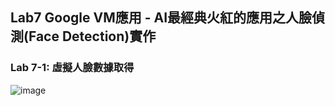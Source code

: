 ## Lab7 Google VM應用 - AI最經典火紅的應用之人臉偵測(Face Detection)實作
### Lab 7-1: 虛擬人臉數據取得
![image](https://github.com/MinChunXie/VirtualBox/assets/100060507/73c2e1a8-a2b3-465e-af8f-c86556e8daec)
